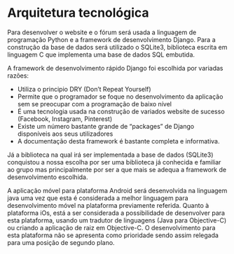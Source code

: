 ﻿# Arquitetura tecnológica  

Para desenvolver o website e o fórum será usada a linguagem de programação Python e a framework de desenvolvimento Django. Para a construção da base de dados será utilizado o SQLite3, biblioteca escrita em linguagem C que implementa uma base de dados SQL  embutida.  

A framework de desenvolvimento rápido Django foi escolhida por variadas razões:  
* Utiliza o principio DRY (Don’t Repeat Yourself)
* Permite que o programador se foque no desenvolvimento da aplicação sem se preocupar com a programação de baixo nível
* É uma tecnologia usada na construção de variados website de sucesso (Facebook, Instagram, Pinterest)
* Existe um número bastante grande de “packages” de Django disponíveis aos seus utilizadores
* A documentação desta framework é bastante completa e informativa.  

Já a biblioteca na qual irá ser implementada a base de dados (SQLite3) conquistou a nossa escolha por ser uma biblioteca já conhecida e familiar ao grupo mas principalmente por ser a que mais se adequa a framework de desenvolvimento escolhida.  

A aplicação móvel para plataforma Android será desenvolvida na linguagem java uma vez que esta é considerada a melhor linguagem para desenvolvimento móvel na plataforma previamente referida. Quanto à plataforma iOs, está a ser considerada a possibilidade de desenvolver para esta plataforma, usando um tradutor de linguagens (Java para Objective-C) ou criando a aplicação de raiz em Objective-C. O desenvolvimento para esta plataforma não se apresenta como prioridade sendo assim relegada para uma posição de segundo plano.